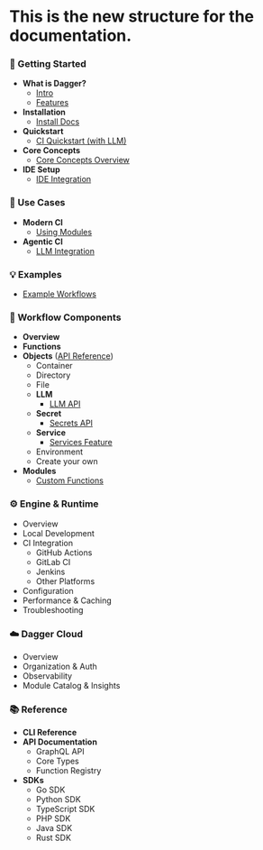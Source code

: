 # This is the new structure for the documentation.

### 🚀 Getting Started
- **What is Dagger?**
  - [Intro](https://docs.dagger.io/)
  - [Features](https://docs.dagger.io/features)
- **Installation**
  - [Install Docs](https://docs.dagger.io/install)
- **Quickstart**
  - [CI Quickstart (with LLM)](https://docs.dagger.io/quickstart/ci)
- **Core Concepts**
  - [Core Concepts Overview](https://docs.dagger.io/quickstart)
- **IDE Setup**
  - [IDE Integration](https://docs.dagger.io/api/ide-integration)

### 🎯 Use Cases
- **Modern CI**
  - [Using Modules](https://docs.dagger.io/features/modules)
- **Agentic CI**
  - [LLM Integration](https://docs.dagger.io/features/llm)

### 💡 Examples
- [Example Workflows](https://docs.dagger.io/examples)

### 🧩 Workflow Components
- **Overview**
- **Functions**
- **Objects** ([API Reference](https://docs.dagger.io/api/types))
  - Container
  - Directory
  - File
  - **LLM**
    - [LLM API](https://docs.dagger.io/api/llm)
  - **Secret**
    - [Secrets API](https://docs.dagger.io/api/secrets)
  - **Service**
    - [Services Feature](https://docs.dagger.io/features/services)
  - Environment
  - Create your own
- **Modules**
  - [Custom Functions](https://docs.dagger.io/api/custom-functions)

### ⚙️ Engine & Runtime
- Overview
- Local Development
- CI Integration
  - GitHub Actions
  - GitLab CI
  - Jenkins
  - Other Platforms
- Configuration
- Performance & Caching
- Troubleshooting

### ☁️ Dagger Cloud
- Overview
- Organization & Auth
- Observability
- Module Catalog & Insights

### 📚 Reference
- **CLI Reference**
- **API Documentation**
  - GraphQL API
  - Core Types
  - Function Registry
- **SDKs**
  - Go SDK
  - Python SDK
  - TypeScript SDK
  - PHP SDK
  - Java SDK
  - Rust SDK